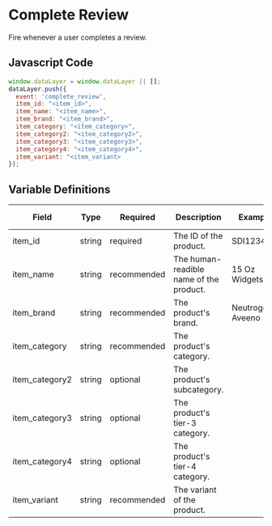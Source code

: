 # Complete Review

Fire whenever a user completes a review.

## Javascript Code

```js
window.dataLayer = window.dataLayer || [];
dataLayer.push({
  event: 'complete_review',
  item_id: "<item_id>",
  item_name: "<item_name>",
  item_brand: "<item_brand>",
  item_category: "<item_category>",
  item_category2: "<item_category2>",
  item_category3: "<item_category3>",
  item_category4: "<item_category4>",
  item_variant: "<item_variant>
});
```

## Variable Definitions

|Field|Type|Required|Description|Example|Pattern|Min Length|Max Length|Minimum|Maximum|Multiple Of|
| --- | --- | --- | --- | --- | --- | --- | --- | --- | --- | --- |
|item_id|string|required|The ID of the product.|SDI1234|
|item_name|string|recommended|The human-readible name of the product.|15 Oz Widgets|
|item_brand|string|recommended|The product's brand.|Neutrogena, Aveeno|
|item_category|string|recommended|The product's category.||
|item_category2|string|optional|The product's subcategory.||
|item_category3|string|optional|The product's tier-3 category.||
|item_category4|string|optional|The product's tier-4 category.||
|item_variant|string|recommended|The variant of the product.||